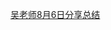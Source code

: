  
[吴老师8月6日分享总结](https://github.com/hongtoushizi/qukuailian/blob/master/%E7%BD%97%E8%80%81%E5%B8%88%E5%88%86%E4%BA%AB.md#%E5%8A%A0%E5%AF%86%E6%8A%80%E6%9C%AF%E5%8E%9F%E7%90%86)
